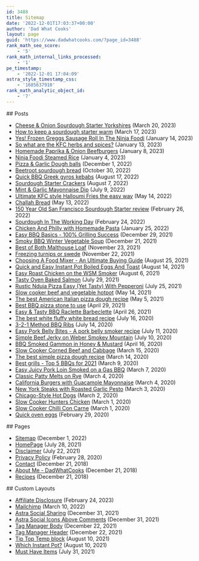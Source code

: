 ```yaml
---
id: 3488
title: Sitemap
date: '2022-12-01T17:03:37+00:00'
author: 'Dad What Cooks'
layout: page
guid: 'https://www.dadwhatcooks.com/?page_id=3488'
rank_math_seo_score:
    - '5'
rank_math_internal_links_processed:
    - '1'
pe_timestamp:
    - '2022-12-01 17:04:09'
astra_style_timestamp_css:
    - '1685637910'
rank_math_analytic_object_id:
    - '7'
---
```


<div class="rank-math-html-sitemap"><div class="rank-math-html-sitemap__section rank-math-html-sitemap__section--post-type rank-math-html-sitemap__section--post">## Posts

- [Cheese &amp; Onion Sourdough Starter Yorkshires](https://www.dadwhatcooks.com/cheese-onion-sourdough-starter-yorkshires/) <span class="rank-math-html-sitemap__date">(March 20, 2023)</span>
- [How to keep a sourdough starter warm](https://www.dadwhatcooks.com/how-to-keep-a-sourdough-starter-warm/) <span class="rank-math-html-sitemap__date">(March 17, 2023)</span>
- [Yes! Frozen Greggs Sausage Roll In The Ninja Foodi](https://www.dadwhatcooks.com/yes-frozen-greggs-sausage-roll-in-the-ninja-foodi/) <span class="rank-math-html-sitemap__date">(January 14, 2023)</span>
- [So what are the KFC herbs and spices?](https://www.dadwhatcooks.com/so-what-are-the-kfc-herbs-and-spices/) <span class="rank-math-html-sitemap__date">(January 13, 2023)</span>
- [Homemade Paprika &amp; Onion Beefburgers](https://www.dadwhatcooks.com/homemade-paprika-onion-beefburgers/) <span class="rank-math-html-sitemap__date">(January 8, 2023)</span>
- [Ninja Foodi Steamed Rice](https://www.dadwhatcooks.com/ninja-foodi-steamed-rice/) <span class="rank-math-html-sitemap__date">(January 4, 2023)</span>
- [Pizza &amp; Garlic Dough balls](https://www.dadwhatcooks.com/pizza-garlic-dough-balls/) <span class="rank-math-html-sitemap__date">(December 1, 2022)</span>
- [Beetroot sourdough bread](https://www.dadwhatcooks.com/beetroot-sourdough-bread/) <span class="rank-math-html-sitemap__date">(October 30, 2022)</span>
- [Quick BBQ Greek gyros kebabs](https://www.dadwhatcooks.com/bbq-greek-gyros-kebabs/) <span class="rank-math-html-sitemap__date">(August 17, 2022)</span>
- [Sourdough Starter Crackers](https://www.dadwhatcooks.com/sourdough-starter-crackers/) <span class="rank-math-html-sitemap__date">(August 7, 2022)</span>
- [Mint &amp; Garlic Mayonnaise Dip](https://www.dadwhatcooks.com/mint-garlic-mayonnaise-dip/) <span class="rank-math-html-sitemap__date">(July 9, 2022)</span>
- [Ultimate KFC style Halloumi Fries the easy way](https://www.dadwhatcooks.com/ultimate-kfc-style-halloumi-fries/) <span class="rank-math-html-sitemap__date">(May 14, 2022)</span>
- [Challah Bread](https://www.dadwhatcooks.com/challah-bread/) <span class="rank-math-html-sitemap__date">(May 13, 2022)</span>
- [150 Year Old San Francisco Sourdough Starter review](https://www.dadwhatcooks.com/150-year-old-san-francisco-sourdough-starter-review/) <span class="rank-math-html-sitemap__date">(February 26, 2022)</span>
- [Sourdough In The Working Day](https://www.dadwhatcooks.com/sourdough-in-the-working-day/) <span class="rank-math-html-sitemap__date">(February 24, 2022)</span>
- [Chicken And Philly with Homemade Pasta](https://www.dadwhatcooks.com/chicken-philly-homemade-pasta/) <span class="rank-math-html-sitemap__date">(January 25, 2022)</span>
- [Easy BBQ Basics - 100% Grilling Success](https://www.dadwhatcooks.com/bbq-basics/) <span class="rank-math-html-sitemap__date">(December 29, 2021)</span>
- [Smoky BBQ Winter Vegetable Soup](https://www.dadwhatcooks.com/smoky-bbq-winter-vegetable-soup/) <span class="rank-math-html-sitemap__date">(December 21, 2021)</span>
- [Best of Both Malthouse Loaf](https://www.dadwhatcooks.com/best-of-both-malthouse-loaf/) <span class="rank-math-html-sitemap__date">(November 23, 2021)</span>
- [Freezing turnips or swede](https://www.dadwhatcooks.com/freezing-turnips-or-swede/) <span class="rank-math-html-sitemap__date">(November 22, 2021)</span>
- [Choosing A Food Mixer - An Ultimate Buying Guide](https://www.dadwhatcooks.com/choosing-a-food-mixer-ultimate-buying-guide/) <span class="rank-math-html-sitemap__date">(August 25, 2021)</span>
- [Quick and Easy Instant Pot Boiled Eggs And Toast](https://www.dadwhatcooks.com/instant-pot-boiled-eggs-and-toast/) <span class="rank-math-html-sitemap__date">(August 14, 2021)</span>
- [Easy Roast Chicken on the WSM Smoker](https://www.dadwhatcooks.com/easy-roast-chicken-on-the-wsm-smoker/) <span class="rank-math-html-sitemap__date">(August 6, 2021)</span>
- [Tasty Oven Baked Salmon](https://www.dadwhatcooks.com/tasty-oven-baked-salmon/) <span class="rank-math-html-sitemap__date">(July 29, 2021)</span>
- [Rustic Nduja Pizza Easy (Yet Tasty) With Pepperoni](https://www.dadwhatcooks.com/rustic-nduja-pizza-easy-yet-tasty-with-pepperoni/) <span class="rank-math-html-sitemap__date">(July 25, 2021)</span>
- [Slow cooker beef and vegetable hotpot](https://www.dadwhatcooks.com/slow-cooker-beef-and-vegetable-hotpot/) <span class="rank-math-html-sitemap__date">(May 14, 2021)</span>
- [The best American Italian pizza dough recipe](https://www.dadwhatcooks.com/italian-pizza-dough-recipe/) <span class="rank-math-html-sitemap__date">(May 5, 2021)</span>
- [Best BBQ pizza stone to use](https://www.dadwhatcooks.com/best-bbq-pizza-stone/) <span class="rank-math-html-sitemap__date">(April 29, 2021)</span>
- [Easy &amp; Tasty BBQ Raclette Barbeclette](https://www.dadwhatcooks.com/easy-tasty-bbq-raclette/) <span class="rank-math-html-sitemap__date">(April 26, 2021)</span>
- [The best white fluffy white bread recipe](https://www.dadwhatcooks.com/white-loaf-bread/) <span class="rank-math-html-sitemap__date">(July 16, 2020)</span>
- [3-2-1 Method BBQ Ribs](https://www.dadwhatcooks.com/3-2-1-method-bbq-ribs/) <span class="rank-math-html-sitemap__date">(July 14, 2020)</span>
- [Easy Pork Belly Bites - A pork belly smoker recipe](https://www.dadwhatcooks.com/pork-belly-bites/) <span class="rank-math-html-sitemap__date">(July 11, 2020)</span>
- [Simple Beef Jerky on Weber Smokey Mountain](https://www.dadwhatcooks.com/beef-jerky-on-weber-smokey-mountain/) <span class="rank-math-html-sitemap__date">(July 10, 2020)</span>
- [BBQ Smoked Gammon in Honey &amp; Mustard](https://www.dadwhatcooks.com/bbq-smoked-gammon-in-honey-mustard/) <span class="rank-math-html-sitemap__date">(April 16, 2020)</span>
- [Slow Cooker Corned Beef and Cabbage](https://www.dadwhatcooks.com/corned-beef-and-cabbage/) <span class="rank-math-html-sitemap__date">(March 15, 2020)</span>
- [The best simple pizza dough recipe](https://www.dadwhatcooks.com/simple-pizza-dough/) <span class="rank-math-html-sitemap__date">(March 14, 2020)</span>
- [Best grills - Top 5 BBQs for 2021](https://www.dadwhatcooks.com/top-5-bbqs-for-2021/) <span class="rank-math-html-sitemap__date">(March 9, 2020)</span>
- [Easy Juicy Pork Loin Smoked on a Gas BBQ](https://www.dadwhatcooks.com/easy-juicy-pork-loin-smoked-on-a-gas-bbq/) <span class="rank-math-html-sitemap__date">(March 7, 2020)</span>
- [Classic Patty Melts on Rye](https://www.dadwhatcooks.com/classic-patty-melts-on-rye/) <span class="rank-math-html-sitemap__date">(March 4, 2020)</span>
- [California Burgers with Guacamole Mayonnaise](https://www.dadwhatcooks.com/california-burgers-with-guacamole-mayonnaise/) <span class="rank-math-html-sitemap__date">(March 4, 2020)</span>
- [New York Steaks with Roasted Garlic Pesto](https://www.dadwhatcooks.com/new-york-steaks-with-roasted-garlic-pesto/) <span class="rank-math-html-sitemap__date">(March 3, 2020)</span>
- [Chicago-Style Hot Dogs](https://www.dadwhatcooks.com/chicago-style-hot-dogs/) <span class="rank-math-html-sitemap__date">(March 2, 2020)</span>
- [Slow Cooker Hunters Chicken](https://www.dadwhatcooks.com/slow-cooker-hunters-chicken/) <span class="rank-math-html-sitemap__date">(March 1, 2020)</span>
- [Slow Cooker Chilli Con Carne](https://www.dadwhatcooks.com/slow-cooker-chilli-con-carne/) <span class="rank-math-html-sitemap__date">(March 1, 2020)</span>
- [Quick oven eggs](https://www.dadwhatcooks.com/quick-oven-eggs/) <span class="rank-math-html-sitemap__date">(February 29, 2020)</span>

</div><div class="rank-math-html-sitemap__section rank-math-html-sitemap__section--post-type rank-math-html-sitemap__section--page">## Pages

- [Sitemap](https://www.dadwhatcooks.com/sitemap/) <span class="rank-math-html-sitemap__date">(December 1, 2022)</span>
- [HomePage](https://www.dadwhatcooks.com/) <span class="rank-math-html-sitemap__date">(July 28, 2021)</span>
- [Disclaimer](https://www.dadwhatcooks.com/disclaimer/) <span class="rank-math-html-sitemap__date">(July 22, 2021)</span>
- [Privacy Policy](https://www.dadwhatcooks.com/privacy-policy/) <span class="rank-math-html-sitemap__date">(February 28, 2020)</span>
- [Contact](https://www.dadwhatcooks.com/contact/) <span class="rank-math-html-sitemap__date">(December 21, 2018)</span>
- [About Me - DadWhatCooks](https://www.dadwhatcooks.com/dadwhatcooks-about/) <span class="rank-math-html-sitemap__date">(December 21, 2018)</span>
- [Recipes](https://www.dadwhatcooks.com/blog/) <span class="rank-math-html-sitemap__date">(December 21, 2018)</span>

</div><div class="rank-math-html-sitemap__section rank-math-html-sitemap__section--post-type rank-math-html-sitemap__section--astra-advanced-hook">## Custom Layouts

- [Affiliate Disclosure](https://www.dadwhatcooks.com/astra-advanced-hook/affiliate-disclosure/) <span class="rank-math-html-sitemap__date">(February 24, 2023)</span>
- [Mailchimp](https://www.dadwhatcooks.com/astra-advanced-hook/mailchimp/) <span class="rank-math-html-sitemap__date">(March 10, 2022)</span>
- [Astra Social Sharing](https://www.dadwhatcooks.com/astra-advanced-hook/astra-social-sharing/) <span class="rank-math-html-sitemap__date">(December 31, 2021)</span>
- [Astra Social Icons Above Comments](https://www.dadwhatcooks.com/astra-advanced-hook/astra-social-icons/) <span class="rank-math-html-sitemap__date">(December 31, 2021)</span>
- [Tag Manager Body](https://www.dadwhatcooks.com/astra-advanced-hook/tag-manager-body/) <span class="rank-math-html-sitemap__date">(December 22, 2021)</span>
- [Tag Manager Header](https://www.dadwhatcooks.com/astra-advanced-hook/tag-manager-header/) <span class="rank-math-html-sitemap__date">(December 22, 2021)</span>
- [Tip Top Temp block](https://www.dadwhatcooks.com/astra-advanced-hook/tip-top-temp-block/) <span class="rank-math-html-sitemap__date">(August 10, 2021)</span>
- [Which Instant Pot?](https://www.dadwhatcooks.com/astra-advanced-hook/which-instant-pot/) <span class="rank-math-html-sitemap__date">(August 10, 2021)</span>
- [Must Have Items](https://www.dadwhatcooks.com/astra-advanced-hook/must-have-items/) <span class="rank-math-html-sitemap__date">(July 31, 2021)</span>

</div></div>